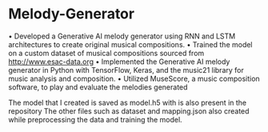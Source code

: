 # Melody-Generator
• Developed a Generative AI melody generator using RNN and LSTM
architectures to create original musical compositions.
• Trained the model on a custom dataset of musical compositions sourced from
http://www.esac-data.org
• Implemented the Generative AI melody generator in Python with TensorFlow,
Keras, and the music21 library for music analysis and composition.
• Utilized MuseScore, a music composition software, to play and evaluate the
melodies generated

The model that I created is saved as model.h5 with is also present in the repository
The other files such as dataset and mapping.json also created while preprocessing the data and training the model.
